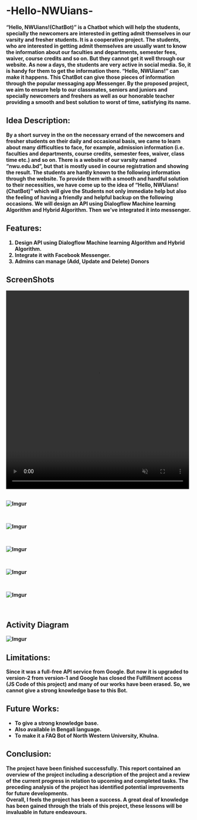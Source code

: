 # -Hello-NWUians-
<p> <b>“Hello, NWUians!(ChatBot)”<b> is a Chatbot which will help the students, specially the newcomers are interested in getting admit themselves in our varsity and fresher students. It is a cooperative project. The students, who are interested in getting admit themselves are usually want to know the information about our faculties and departments, semester fees, waiver, course credits and so on. But they cannot get it well through our website. As now a days, the students are very active in social media. So, it is handy for them to get the information there. <b>“Hello, NWUians!”<b> can make it happens. This ChatBot can give those pieces of information through the popular messaging app Messenger. By the proposed project, we aim to ensure help to our classmates, seniors and juniors and specially newcomers and freshers as well as our honorable teacher providing a smooth and best solution to worst of time, satisfying its name.</p>

##	Idea Description:
<p>By a short survey in the on the necessary errand of the newcomers and fresher students on their daily and occasional basis, we came to learn about many difficulties to face, for example, admission information (i.e. faculties and departments, course credits, semester fees, waiver, class time etc.) and so on. There is a website of our varsity named “nwu.edu.bd”, but that is mostly used in course registration and showing the result. The students are hardly known to the following information through the website. To provide them with a smooth and handful solution to their necessities, we have come up to the idea of <b>“Hello, NWUians!(ChatBot)”<b> which will give the Students not only immediate help but also the feeling of having a friendly and helpful backup on the following occasions. We will design an API using Dialogflow Machine learning Algorithm and Hybrid Algorithm. Then we’ve  integrated it into messenger.</p>


## Features:
<ol>
<li>Design API using Dialogflow Machine learning Algorithm and Hybrid Algorithm.</li>
<li>Integrate it with Facebook Messenger.</li>
<li>Admins can manage (Add, Update and Delete) Donors</li>
</ol>

## ScreenShots
<div class="row post-image-bg" markdown="1">
    <video width="99%" height="540" autoplay loop muted markdown="1">
        <source src="Bot.mp4" type="video/mp4" markdown="1" >
    </video>
</div>

<br>

![Imgur](https://i.imgur.com/pfq282F.png)

<br>

![Imgur](https://i.imgur.com/TPnv1fv.png)

<br>

![Imgur](https://i.imgur.com/HBwytQo.png)

<br>

![Imgur](https://i.imgur.com/kNcLWAJ.png)

<br>

![Imgur](https://i.imgur.com/Xh6AbQm.png)

<br>

## Activity Diagram
![Imgur](https://imgur.com/a/jTsqgyQ)

## Limitations:
<p>Since it was a full-free API service from Google. But now it is upgraded to version-2 from version-1 and Google has closed the Fulfillment access (JS Code of this project) and many of our works have been erased. So, we cannot give a strong knowledge base to this Bot.</p>

##	Future Works:
<ul>
<li>To give a strong knowledge base.</li>
<li>Also available in Bengali language.</li>
<li>To make it a FAQ Bot of North Western University, Khulna.</li>
</ul>

##	Conclusion:
<p>The project have been finished successfully. This report contained an overview of the project including a description of the project and a review of the current progress in relation to upcoming and completed tasks. The preceding analysis of the project has identified potential improvements for future developments.<br>
Overall, I feels the project has been a success. A great deal of knowledge has been gained through the trials of this project, these lessons will be invaluable in future endeavours.</p>

